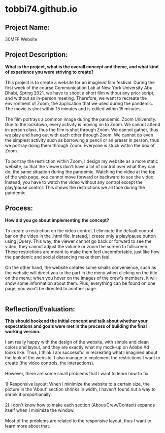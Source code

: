 # tobbi74.github.io

## Project Name: 
30MFF Website

## Project Description: 
**What is the project, what is the overall concept and theme, and what kind of experience you were striving to create?** <br><br>
    This project is to create a website for an imagined film festival. During the first week of the course Communication Lab at New York University Abu Dhabi, Spring 2021, we have to shoot a short film without any prior script, and without an in-person meeting. Therefore, we want to recreate the environment of Zoom, the application that we used during the pandemic. The movie is shot within 15 minutes and is edited within 15 minutes. <br><br>
    The film portrays a common image during the pandemic: Zoom University. Due to the lockdown, every activity is moving on to Zoom. We cannot attend in-person class, thus the film is shot through Zoom. We cannot gather, thus we play and hang out with each other through Zoom. We cannot do even the simplest activity such as borrowing a pencil or an eraser in person, thus we portray doing them through Zoom. Everyone is stuck within the box of Zoom. <br><br>
    To portray the restriction within Zoom, I design my website as a more static website, so that the viewers don't have a lot of control over what they can do, the same situation during the pandemic. Watching the video at the top of the web page, you cannot move forward or backward to see the video. Instead, you have to watch the video without any control except the play/pause control. This shows the restrictions we all face during the pandemic.
   
## Process:
**How did you go about implementing the concept?** <br><br>
    To create a restriction on the video control, I eliminate the default control bar on the video in the .html file. Instead, I create only a play/pause button using jQuery. This way, the viewer cannot go back or forward to see the video, they cannot adjust the volume or zoom the screen to fullscreen. These restrictions are meant to make them feel uncomfortable, just like how the pandemic and social distancing make them feel. <br><br>
    On the other hand, the website creates some smalls convenience, such as the website will direct you to the part in the menu when clicking on the title on the menu; when you hover on the images of the crew's members, it will show some information about them. Plus, everything can be found on one page, you won't be directed to another page. <br><br>

## Reflection/Evaluation: 
**This should bookend the initial concept and talk about whether your expectations and goals were met in the process of building the final working version.** <br><br>
    I am really happy with the design of the website, with simple and clean colors and layout, and they are exactly what my mock-up on Adobe Xd looks like. Thus, I think I am successful in recreating what I imagined about the look of the website. I also manage to implement the restrictions I want to create (the video controls, the interactions). <br><br>
    However, there are some small problems that I want to learn how to fix. <br><br>
    1) Responsive layout: When I minimize the website to a certain size, the picture in the 'About' section shrinks in width, I haven't found out a way to shrink it proportionally. <br><br>
    2) I don't know how to make each section (About/Crew/Contact) expands itself when I minimize the window. <br><br>
Most of the problems are related to the responsive layout, thus I want to learn more about that.
